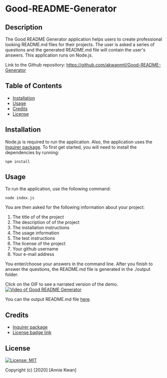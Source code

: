 # Good-README-Generator

## Description
The Good README Generator application helps users to create professional looking README.md files for their projects. The user is asked a series of questions and the generated README.md file will contain the user's answers. This application runs on Node.js.


Link to the Github repository: https://github.com/akwanmtl/Good-README-Generator

## Table of Contents

* [Installation](#installation)
* [Usage](#usage)
* [Credits](#credits)
* [License](#license)

## Installation

Node.js is required to run the application. Also, the application uses the [Inquirer package](https://www.npmjs.com/package/inquirer). To first get started, you will need to install the dependencies by running:
```
npm install
```
## Usage 

To run the application, use the following command:
```
node index.js
```
You are then asked for the following information about your project:
1. The title of of the project
2. The description of of the project
3. The installation instructions
4. The usage information
5. The test instructions
6. The license of the project
7. Your github username
8. Your e-mail address

You enter/choose your answers in the command line. After you finish to answer the questions, the README.md file is generated in the ./output folder.

Click on the GIF to see a narrated version of the demo.
[![Video of Good README Generator](assets/demo.gif)](https://drive.google.com/file/d/1ohR1ya1ofQXivJI5hRjwOJR5FLV7wpGq/view?usp=sharing) 

You can the output README.md file [here](https://github.com/akwanmtl/Good-README-Generator/tree/main/output).

## Credits

* [Inquirer package](https://www.npmjs.com/package/inquirer)
* [License badge link](https://gist.github.com/lukas-h/2a5d00690736b4c3a7ba)


## License

[![License: MIT](https://img.shields.io/badge/License-MIT-yellow.svg)](https://opensource.org/licenses/MIT)

Copyright (c) [2020] [Annie Kwan]
